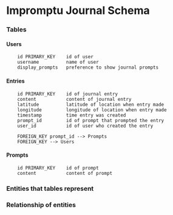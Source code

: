 # Impromptu Journal Schema

### Tables
#### Users 
``` 
    id PRIMARY_KEY    id of user
    username          name of user
    display_prompts   preference to show journal prompts
```

#### Entries 
``` 
    id PRIMARY_KEY    id of journal entry
    content           content of journal entry
    latitude          latitude of location when entry made
    longitude         longitude of location when entry made
    timestamp         time entry was created
    prompt_id         id of prompt that prompted the entry
    user_id           id of user who created the entry
    
    FOREIGN_KEY prompt_id --> Prompts
    FOREIGN_KEY --> Users
```

#### Prompts 
``` 
    id PRIMARY_KEY    id of prompt
    content           content of prompt
```

### Entities that tables represent

### Relationship of entities
